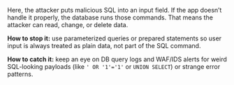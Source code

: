 Here, the attacker puts malicious SQL into an input field. If the app doesn’t handle it properly, the database runs those commands. That means the attacker can read, change, or delete data.  

**How to stop it:** use parameterized queries or prepared statements so user input is always treated as plain data, not part of the SQL command.  

**How to catch it:** keep an eye on DB query logs and WAF/IDS alerts for weird SQL-looking payloads (like `' OR '1'='1'` or `UNION SELECT`) or strange error patterns.